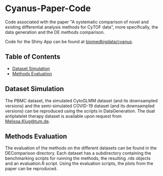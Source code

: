 # Cyanus-Paper-Code
Code associated with the paper "A systematic comparison of novel and existing differential analysis methods for CyTOF data", more specifically, the data generation and the DE methods comparison.

Code for the Shiny App can be found at [biomedbigdata/cyanus](https://github.com/biomedbigdata/cyanus).

## Table of Contents
* [Dataset Simulation](#dataset-simulation)
* [Methods Evaluation](#methods-evaluation)

## Dataset Simulation
The PBMC dataset, the simulated CytoGLMM dataset (and its downsampled versions) and the semi-simulated COVID-19 dataset (and its downsampled versions) can be reproduced using the scripts in DataGeneration. The dual antiplatelet therapy dataset is available upon request from Melissa.Klug@tum.de.


## Methods Evaluation
The evaluation of the methods on the different datasets can be found in the DEComparison directory. Each dataset has a subdirectory containing the benchmarking scripts for running the methods, the resulting .rds objects and an evaluation.R script. Using the evaluation scripts, the plots from the paper can be reproduced.

